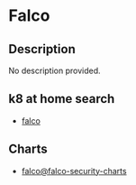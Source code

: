 # Falco

## Description

No description provided.

## k8 at home search

- [falco](https://nanne.dev/k8s-at-home-search/#/falco)

## Charts

- [falco@falco-security-charts](https://falcosecurity.github.io/charts/)
